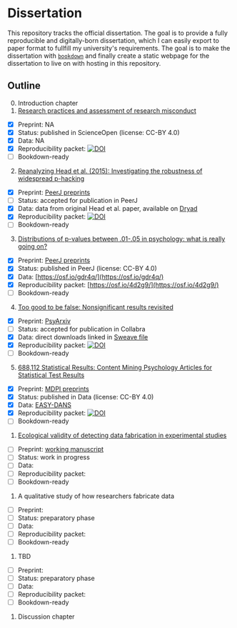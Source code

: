 # Dissertation

This repository tracks the official dissertation. The goal is to provide a fully reproducible and digitally-born dissertation, which I can easily export to paper format to fullfill my university's requirements. The goal is to make the dissertation with [`bookdown`](https://bookdown.org/home/) and finally create a static webpage for the dissertation to live on with hosting in this repository.

## Outline

0. Introduction chapter
1. [Research practices and assessment of research misconduct](http://dx.doi.org/10.14293/S2199-1006.1.SOR-SOCSCI.ARYSBI.v1)
  - [x] Preprint: NA
  - [x] Status: published in ScienceOpen (license: CC-BY 4.0)
  - [x] Data: NA
  - [x] Reproducibility packet: [![DOI](https://zenodo.org/badge/DOI/10.14293/S2199-1006.1.SOR-SOCSCI.ARYSBI.v1.svg)](https://doi.org/10.14293/S2199-1006.1.SOR-SOCSCI.ARYSBI.v1)
  - [ ] Bookdown-ready

2. [Reanalyzing Head et al. (2015): Investigating the robustness of widespread p-hacking](https://doi.org/10.7287/peerj.preprints.2439v1)
  - [x] Preprint: [PeerJ preprints](https://doi.org/10.7287/peerj.preprints.2439v1)
  - [ ] Status: accepted for publication in PeerJ
  - [x] Data: data from original Head et al. paper, available on [Dryad](http://dx.doi.org/10.5061/dryad.79d43/1)
  - [x] Reproducibility packet: [![DOI](https://zenodo.org/badge/DOI/10.5281/zenodo.269668.svg)](https://doi.org/10.5281/zenodo.269668)
  - [ ] Bookdown-ready

3. [Distributions of p-values between .01-.05 in psychology: what is really going on?](https://doi.org/10.7717/peerj.1935)
  - [x] Preprint: [PeerJ preprints](https://peerj.com/preprints/1642/)
  - [x] Status: published in PeerJ (license: CC-BY 4.0)
  - [x] Data: [https://osf.io/gdr4q/](https://osf.io/gdr4q/)
  - [x] Reproducibility packet: [https://osf.io/4d2g9/](https://osf.io/4d2g9/)
  - [ ] Bookdown-ready

4. [Too good to be false: Nonsignificant results revisited](https://osf.io/preprints/rkumy)
  - [x] Preprint: [PsyArxiv](https://osf.io/preprints/rkumy)
  - [ ] Status: accepted for publication in Collabra
  - [x] Data: direct downloads linked in [Sweave file](https://github.com/chartgerink/2014tgtbf/blob/master/submission%2Fmanuscript.Rnw)
  - [x] Reproducibility packet: [![DOI](https://zenodo.org/badge/DOI/10.5281/zenodo.250492.svg)](https://doi.org/10.5281/zenodo.250492)
  - [ ] Bookdown-ready

5. [688,112 Statistical Results: Content Mining Psychology Articles for Statistical Test Results](http://dx.doi.org/10.3390/data1030014)
  - [x] Preprint: [MDPI preprints](https://doi.org/10.20944/preprints201608.0191.v1)
  - [x] Status: published in Data (license: CC-BY 4.0)
  - [x] Data: [EASY-DANS](http://dx.doi.org/10.17026/dans-2cm-v9j9)
  - [x] Reproducibility packet: [![DOI](https://zenodo.org/badge/DOI/10.5281/zenodo.59818.svg)](https://doi.org/10.5281/zenodo.59818)
  - [ ] Bookdown-ready

1. [Ecological validity of detecting data fabrication in experimental studies](https://github.com/chartgerink/2015ori-1)
  - [ ] Preprint: [working manuscript](https://github.com/chartgerink/2015ori-1/blob/master/submission/manuscript.pdf)
  - [ ] Status: work in progress
  - [ ] Data: 
  - [ ] Reproducibility packet: 
  - [ ] Bookdown-ready
  
1. A qualitative study of how researchers fabricate data
  - [ ] Preprint: 
  - [ ] Status: preparatory phase
  - [ ] Data: 
  - [ ] Reproducibility packet: 
  - [ ] Bookdown-ready
  
1. TBD
  - [ ] Preprint: 
  - [ ] Status: preparatory phase
  - [ ] Data: 
  - [ ] Reproducibility packet: 
  - [ ] Bookdown-ready

1. Discussion chapter
